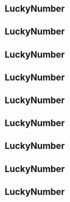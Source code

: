 # LuckyNumber
# LuckyNumber
# LuckyNumber
# LuckyNumber
# LuckyNumber
# LuckyNumber
# LuckyNumber
# LuckyNumber
# LuckyNumber
